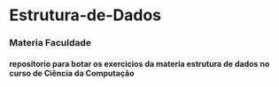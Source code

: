 # Estrutura-de-Dados

<h3>Materia Faculdade</h3>

<h4>repositorio para botar os exercicios da materia estrutura de dados no curso de Ciência da Computação </h4>
